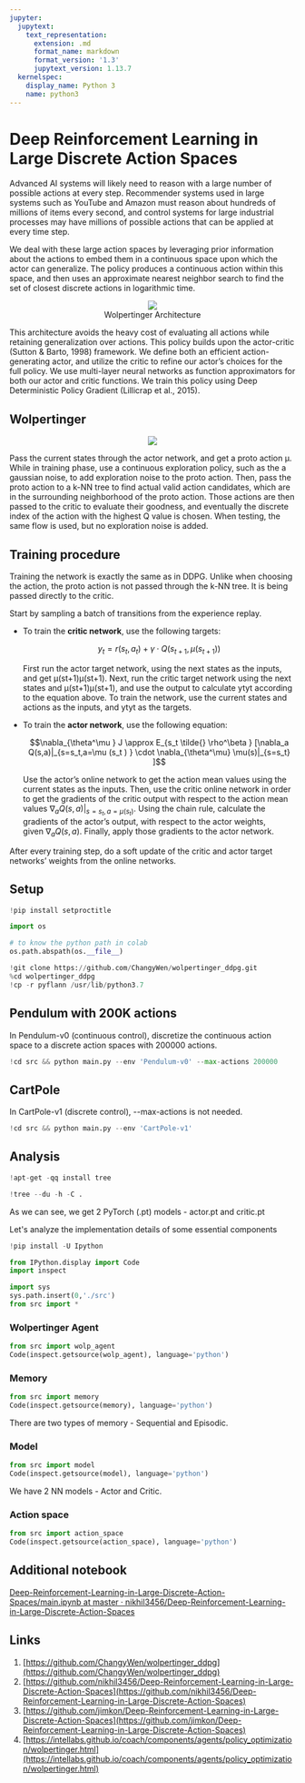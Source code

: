 ```yaml
---
jupyter:
  jupytext:
    text_representation:
      extension: .md
      format_name: markdown
      format_version: '1.3'
      jupytext_version: 1.13.7
  kernelspec:
    display_name: Python 3
    name: python3
---
```


<!-- #region id="j0usJhNim6cB" -->
# Deep Reinforcement Learning in Large Discrete Action Spaces
<!-- #endregion -->

<!-- #region id="lxtTIv-Qmqd_" -->
Advanced AI systems will likely need to reason with a large number of possible actions at every step. Recommender systems used in large systems such as YouTube and Amazon must reason about hundreds of millions of items every second, and control systems for large industrial processes may have millions of possible actions that can be applied at every time step.

We deal with these large action spaces by leveraging prior information about the actions to embed them in a continuous space upon which the actor can generalize. The policy produces a continuous action within this space, and then uses an approximate nearest neighbor search to find the set of closest discrete actions in logarithmic time.

<p><center><figure><img src='_images/T734685_1.png'><figcaption>Wolpertinger Architecture</figcaption></figure></center></p>

This architecture avoids the heavy cost of evaluating all actions while retaining generalization over actions. This policy builds upon the actor-critic (Sutton & Barto, 1998) framework. We define both an efficient action-generating actor, and utilize the critic to refine our actor’s choices for the full policy. We use multi-layer neural networks as function approximators for both our actor and critic functions. We train this policy using Deep Deterministic Policy Gradient (Lillicrap et al., 2015).

## Wolpertinger

<p><center><img src='_images/T734685_2.png'></center></p>

Pass the current states through the actor network, and get a proto action μ. While in training phase, use a continuous exploration policy, such as the a gaussian noise, to add exploration noise to the proto action. Then, pass the proto action to a k-NN tree to find actual valid action candidates, which are in the surrounding neighborhood of the proto action. Those actions are then passed to the critic to evaluate their goodness, and eventually the discrete index of the action with the highest Q value is chosen. When testing, the same flow is used, but no exploration noise is added.

## Training procedure

Training the network is exactly the same as in DDPG. Unlike when choosing the action, the proto action is not passed through the k-NN tree. It is being passed directly to the critic.

Start by sampling a batch of transitions from the experience replay.

- To train the **critic network**, use the following targets:
    
    $$y_t=r(s_t,a_t )+\gamma \cdot Q(s_{t+1},\mu(s_{t+1} ))$$
    
    First run the actor target network, using the next states as the inputs, and get μ(st+1)μ(st+1). Next, run the critic target network using the next states and μ(st+1)μ(st+1), and use the output to calculate ytyt according to the equation above. To train the network, use the current states and actions as the inputs, and ytyt as the targets.
    
- To train the **actor network**, use the following equation:
    
    $$\nabla_{\theta^\mu } J \approx E_{s_t \tilde{} \rho^\beta } [\nabla_a Q(s,a)|_{s=s_t,a=\mu (s_t ) } \cdot \nabla_{\theta^\mu} \mu(s)|_{s=s_t} ]$$
    
    Use the actor’s online network to get the action mean values using the current states as the inputs. Then, use the critic online network in order to get the gradients of the critic output with respect to the action mean values $\nabla _a Q(s,a)|_{s=s_t,a=\mu(s_t ) }$. Using the chain rule, calculate the gradients of the actor’s output, with respect to the actor weights, given $\nabla_a Q(s,a)$. Finally, apply those gradients to the actor network.
    

After every training step, do a soft update of the critic and actor target networks’ weights from the online networks.
<!-- #endregion -->

<!-- #region id="lIiKP508VyaZ" -->
## Setup
<!-- #endregion -->

```python id="IWcDY4b6RuXA"
!pip install setproctitle
```

```python colab={"base_uri": "https://localhost:8080/", "height": 35} id="6X4BwTs_TDfK" executionInfo={"status": "ok", "timestamp": 1634978374471, "user_tz": -330, "elapsed": 511, "user": {"displayName": "Sparsh Agarwal", "photoUrl": "https://lh3.googleusercontent.com/a/default-user=s64", "userId": "13037694610922482904"}} outputId="51bebdd0-8e93-486e-c1be-4ff550d4a892"
import os

# to know the python path in colab
os.path.abspath(os.__file__)
```

```python colab={"base_uri": "https://localhost:8080/"} id="D1NWFUNKSBnY" executionInfo={"status": "ok", "timestamp": 1634977994905, "user_tz": -330, "elapsed": 2129, "user": {"displayName": "Sparsh Agarwal", "photoUrl": "https://lh3.googleusercontent.com/a/default-user=s64", "userId": "13037694610922482904"}} outputId="ae133509-aabf-4d0c-c76e-8682a08dff71"
!git clone https://github.com/ChangyWen/wolpertinger_ddpg.git
%cd wolpertinger_ddpg
!cp -r pyflann /usr/lib/python3.7
```

<!-- #region id="_G1PN1jCSGPH" -->
## Pendulum with 200K actions

In Pendulum-v0 (continuous control), discretize the continuous action space to a discrete action spaces with 200000 actions.
<!-- #endregion -->

```python id="zujyfkhVSV8H"
!cd src && python main.py --env 'Pendulum-v0' --max-actions 200000
```

<!-- #region id="X1OPxfGoQZ_5" -->
## CartPole

In CartPole-v1 (discrete control), --max-actions is not needed.
<!-- #endregion -->

```python id="uDvQMbQ2Vdwv"
!cd src && python main.py --env 'CartPole-v1'
```

<!-- #region id="rBmJYCv0VvIZ" -->
## Analysis
<!-- #endregion -->

```python colab={"base_uri": "https://localhost:8080/"} id="XUj6I0IWQZ9q" executionInfo={"status": "ok", "timestamp": 1634978952173, "user_tz": -330, "elapsed": 6944, "user": {"displayName": "Sparsh Agarwal", "photoUrl": "https://lh3.googleusercontent.com/a/default-user=s64", "userId": "13037694610922482904"}} outputId="fc51ef7f-d1f7-47a9-d8ee-7aa3ce054486"
!apt-get -qq install tree
```

```python colab={"base_uri": "https://localhost:8080/"} id="am2sV6D4QZ7A" executionInfo={"status": "ok", "timestamp": 1634978995521, "user_tz": -330, "elapsed": 461, "user": {"displayName": "Sparsh Agarwal", "photoUrl": "https://lh3.googleusercontent.com/a/default-user=s64", "userId": "13037694610922482904"}} outputId="b107d50d-02cf-45f7-e1f5-1d4cc58ae5d1"
!tree --du -h -C .
```

<!-- #region id="2udQJevCV1cM" -->
As we can see, we get 2 PyTorch (.pt) models - actor.pt and critic.pt

Let's analyze the implementation details of some essential components
<!-- #endregion -->

```python id="AU847JW_WvPK"
!pip install -U Ipython
```

```python id="kcIm1gIyYIkT"
from IPython.display import Code
import inspect
```

```python id="xSrMGQikYSwY"
import sys
sys.path.insert(0,'./src')
from src import *
```

<!-- #region id="qgoXFQr9Wk1O" -->
### Wolpertinger Agent
<!-- #endregion -->

```python colab={"base_uri": "https://localhost:8080/", "height": 1000} id="iCu8ML89X-pN" executionInfo={"status": "ok", "timestamp": 1634979707472, "user_tz": -330, "elapsed": 504, "user": {"displayName": "Sparsh Agarwal", "photoUrl": "https://lh3.googleusercontent.com/a/default-user=s64", "userId": "13037694610922482904"}} outputId="68cea442-3514-47bd-c4ff-10f0e7bc3f9c"
from src import wolp_agent
Code(inspect.getsource(wolp_agent), language='python')
```

<!-- #region id="HWbHNLsZYnWn" -->
### Memory
<!-- #endregion -->

```python colab={"base_uri": "https://localhost:8080/", "height": 1000} id="q7b_cQlIZFGP" executionInfo={"status": "ok", "timestamp": 1634979876184, "user_tz": -330, "elapsed": 557, "user": {"displayName": "Sparsh Agarwal", "photoUrl": "https://lh3.googleusercontent.com/a/default-user=s64", "userId": "13037694610922482904"}} outputId="de6b28a1-a30d-4414-c181-76738548d38f"
from src import memory
Code(inspect.getsource(memory), language='python')
```

<!-- #region id="EPBNF6w-ZcP7" -->
There are two types of memory - Sequential and Episodic.
<!-- #endregion -->

<!-- #region id="fVy7F2T8ZFEC" -->
### Model
<!-- #endregion -->

```python colab={"base_uri": "https://localhost:8080/", "height": 1000} id="V3adAp9kZFCA" executionInfo={"status": "ok", "timestamp": 1634979966293, "user_tz": -330, "elapsed": 478, "user": {"displayName": "Sparsh Agarwal", "photoUrl": "https://lh3.googleusercontent.com/a/default-user=s64", "userId": "13037694610922482904"}} outputId="4faa5530-e46e-476e-ac73-5b0298a1df41"
from src import model
Code(inspect.getsource(model), language='python')
```

<!-- #region id="3tQrbIIGZug9" -->
We have 2 NN models - Actor and Critic.
<!-- #endregion -->

<!-- #region id="JM8PRo1pZE_u" -->
### Action space
<!-- #endregion -->

```python colab={"base_uri": "https://localhost:8080/", "height": 1000} id="-hQOvrDOZE9T" executionInfo={"status": "ok", "timestamp": 1634980047793, "user_tz": -330, "elapsed": 505, "user": {"displayName": "Sparsh Agarwal", "photoUrl": "https://lh3.googleusercontent.com/a/default-user=s64", "userId": "13037694610922482904"}} outputId="c414ab16-51ad-41e7-d15f-f2db3ac41b26"
from src import action_space
Code(inspect.getsource(action_space), language='python')
```

<!-- #region id="mKHxV1EUmzwD" -->
## Additional notebook

[Deep-Reinforcement-Learning-in-Large-Discrete-Action-Spaces/main.ipynb at master · nikhil3456/Deep-Reinforcement-Learning-in-Large-Discrete-Action-Spaces](https://github.com/nikhil3456/Deep-Reinforcement-Learning-in-Large-Discrete-Action-Spaces/blob/master/main.ipynb)

## Links

1. [https://github.com/ChangyWen/wolpertinger_ddpg](https://github.com/ChangyWen/wolpertinger_ddpg)
2. [https://github.com/nikhil3456/Deep-Reinforcement-Learning-in-Large-Discrete-Action-Spaces](https://github.com/nikhil3456/Deep-Reinforcement-Learning-in-Large-Discrete-Action-Spaces)
3. [https://github.com/jimkon/Deep-Reinforcement-Learning-in-Large-Discrete-Action-Spaces](https://github.com/jimkon/Deep-Reinforcement-Learning-in-Large-Discrete-Action-Spaces)
4. [https://intellabs.github.io/coach/components/agents/policy_optimization/wolpertinger.html](https://intellabs.github.io/coach/components/agents/policy_optimization/wolpertinger.html)
<!-- #endregion -->
